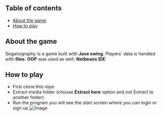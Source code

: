## Table of contents
* [About the game](#about-the-game)
* [How to play](#how-to-play)

## About the game
Seganography is a game built with **Java swing**. Players' data is handled with **files**.
**OOP** was used as well. **Netbeans IDE**.

## How to play
* First clone this repo
* Extract media folder (choose **Extract here** option and not Extract to another folder)
* Run the program you will see the start screen where you can login or sign up
![Image]("https://raw.githubusercontent.com/hagerosama/SeganographyGame/master/how-to/Capture.PNG") 
